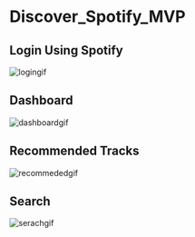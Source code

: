 # Discover_Spotify_MVP

## Login Using Spotify
![logingif](https://user-images.githubusercontent.com/102435134/217626279-c2d6e738-8965-46ed-85e2-c9e90ee545e4.gif)

## Dashboard
![dashboardgif](https://user-images.githubusercontent.com/102435134/217626300-1a293d64-6445-437a-a22b-311262e51cdf.gif)

## Recommended Tracks
![recommededgif](https://user-images.githubusercontent.com/102435134/217626322-5800a455-271d-4a0c-b48c-cdc152f93d5e.gif)

## Search
![serachgif](https://user-images.githubusercontent.com/102435134/217626339-13d11e0a-4648-4309-9507-f375d6aa5d16.gif)
